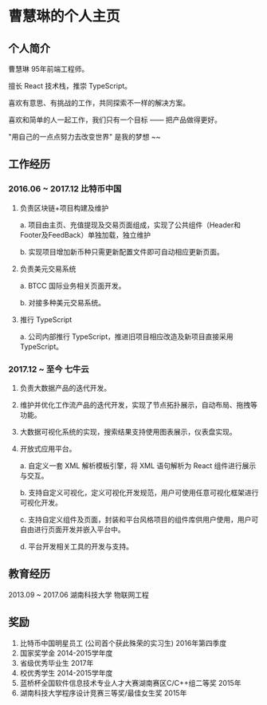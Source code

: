 # 曹慧琳的个人主页

## 个人简介

曹慧琳 95年前端工程师。

擅长 React 技术栈，推崇 TypeScript。

喜欢有意思、有挑战的工作，共同探索不一样的解决方案。

喜欢和简单的人一起工作，我们只有一个目标 —— 把产品做得更好。

"用自己的一点点努力去改变世界" 是我的梦想 ~~

## 工作经历

### 2016.06 ~ 2017.12 比特币中国

1. 负责区块链+项目构建及维护

    a. 项目由主页、充值提现及交易页面组成，实现了公共组件（Header和Footer及FeedBack）单独加载，独立维护

    b. 实现项目增加新币种只需更新配置文件即可自动相应更新页面。

2. 负责美元交易系统

    a. BTCC 国际业务相关页面开发。

    b. 对接多种美元交易系统。

3. 推行 TypeScript

    a. 公司内部推行 TypeScript，推进旧项目相应改造及新项目直接采用 TypeScript。

### 2017.12 ~ 至今 七牛云 

1. 负责大数据产品的迭代开发。

2. 维护并优化工作流产品的迭代开发，实现了节点拓扑展示，自动布局、拖拽等功能。

3. 大数据可视化系统的实现，搜索结果支持使用图表展示，仪表盘实现。

4. 开放式应用平台。

    a. 自定义一套 XML 解析模板引擎，将 XML 语句解析为 React 组件进行展示与交互。

    b. 支持自定义可视化，定义可视化开发规范，用户可使用任意可视化框架进行可视化开发。

    c. 支持自定义组件及页面，封装和平台风格项目的组件库供用户使用，用户可自由进行页面开发并嵌入平台中。
    
    d. 平台开发相关工具的开发与支持。

## 教育经历

2013.09 ~ 2017.06 湖南科技大学 物联网工程

## 奖励

1. 比特币中国明星员工 (公司首个获此殊荣的实习生) 2016年第四季度
2. 国家奖学金 2014-2015学年度
3. 省级优秀毕业生 2017年
4. 校优秀学生 2014-2015学年度
5. 蓝桥杯全国软件信息技术专业人才大赛湖南赛区C/C++组二等奖 2015年
6. 湖南科技大学程序设计竞赛三等奖/最佳女生奖 2015年